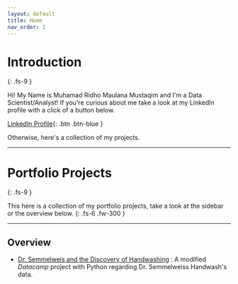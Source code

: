 ```yaml
---
layout: default
title: Home
nav_order: 1
---
```


<html>
	<head>
		<link rel="shortcut icon" type="image/png" href="favicon.ico">
	</head>
</html>

# Introduction
{: .fs-9 }

Hi! My Name is Muhamad Ridho Maulana Mustaqim and I'm a Data Scientist/Analyst!
If you're curious about me take a look at my LinkedIn profile with a click of a button below.

[LinkedIn Profile](https://www.linkedin.com/in/muhamadridhomm/){: .btn .btn-blue }

Otherwise, here's a collection of my projects.

---

# Portfolio Projects
{: .fs-9 }

This here is a collection of my portfolio projects, take a look at the sidebar or the overview below.
{: .fs-6 .fw-300 }

---

## Overview

* [Dr. Semmelweis and the Discovery of Handwashing](https://muhamadridhomm.github.io/portfolio-projects/docs/handwash/) :
A  modified *Datacamp* project with Python regarding Dr. Semmelweiss Handwash's data.
